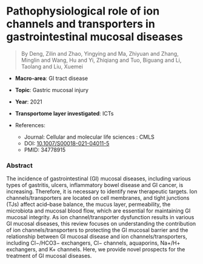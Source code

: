 # Pathophysiological role of ion channels and transporters in gastrointestinal mucosal diseases

> By Deng, Zilin and Zhao, Yingying and Ma, Zhiyuan and Zhang, Minglin and Wang, Hu and Yi, Zhiqiang and Tuo, Biguang and Li, Taolang and Liu, Xuemei

- **Macro-area**: GI tract disease
- **Topic**: Gastric mucosal injury
- **Year**: 2021
- **Transportome layer investigated**: ICTs

- References:
  - Journal: Cellular and molecular life sciences : CMLS
  - DOI: [10.1007/S00018-021-04011-5](https://doi.org/10.1007/S00018-021-04011-5)
  - PMID: 34778915

### Abstract

The incidence of gastrointestinal (GI) mucosal diseases, including various types of gastritis, ulcers, inflammatory bowel disease and GI cancer, is increasing. Therefore, it is necessary to identify new therapeutic targets. Ion channels/transporters are located on cell membranes, and tight junctions (TJs) affect acid–base balance, the mucus layer, permeability, the microbiota and mucosal blood flow, which are essential for maintaining GI mucosal integrity. As ion channel/transporter dysfunction results in various GI mucosal diseases, this review focuses on understanding the contribution of ion channels/transporters to protecting the GI mucosal barrier and the relationship between GI mucosal disease and ion channels/transporters, including Cl−/HCO3− exchangers, Cl− channels, aquaporins, Na+/H+ exchangers, and K+ channels. Here, we provide novel prospects for the treatment of GI mucosal diseases.

